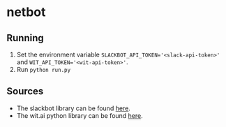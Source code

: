 # netbot

## Running
1. Set the environment variable `SLACKBOT_API_TOKEN='<slack-api-token>'`
and `WIT_API_TOKEN='<wit-api-token>'`.
2. Run `python run.py`

## Sources
- The slackbot library can be found [here](https://github.com/lins05/slackbot).
- The wit.ai python library can be found [here](https://github.com/wit-ai/pywit).
